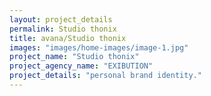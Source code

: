 ```yaml
---
layout: project_details
permalink: Studio thonix
title: avana/Studio thonix
images: "images/home-images/image-1.jpg"
project_name: "Studio thonix"
project_agency_name: "EXIBUTION"
project_details: "personal brand identity."
---
```

